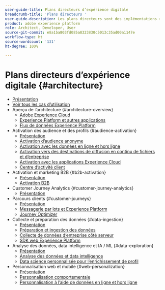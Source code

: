 ```yaml
---
user-guide-title: Plans directeurs d’expérience digitale
breadcrumb-title: 'Plans directeurs '
user-guide-description: Les plans directeurs sont des implémentations reproductibles qui apportent des réponses à des problèmes commerciaux établis et contiennent des schémas d’architecture, des considérations techniques et des liens vers de la documentation pertinente.
product: adobe experience platform
role: Architect, Developer, User
source-git-commit: e8a1ba803fd085a8323830c5013c35ad00a1147e
workflow-type: ht
source-wordcount: '131'
ht-degree: 100%

---
```


# Plans directeurs d’expérience digitale {#architecture}

+ [Présentation](/help/blueprints/overview.md)
+ [Voir tous les cas d’utilisation](/help/blueprints/use-cases.md)
+ Aperçu de l’architecture {#architecture-overview}
   + [Adobe Experience Cloud](/help/blueprints/experience-platform/experience-cloud.md)
   + [Experience Platform et autres applications](/help/blueprints/experience-platform/platform-applications.md)
   + [Flux de données Experience Platform](/help/blueprints/experience-platform/platform-data-flow.md)
+ Activation des audience et des profils {#audience-activation}
   + [Présentation](/help/blueprints/audience-activation/overview.md)
   + [Activation d’audience anonyme](/help/blueprints/audience-activation/anonymous.md)
   + [Activation avec les données en ligne et hors ligne](/help/blueprints/audience-activation/online-offline.md)
   + [Activation vers des destinations de diffusion en continu de fichiers et d’entreprise](/help/blueprints/audience-activation/enterprise-destinations.md)
   + [Activation avec les applications Experience Cloud](/help/blueprints/audience-activation/platform-and-applications.md)
   + [Centre d’activité client](/help/blueprints/audience-activation/customer-activity.md)
+ Activation et marketing B2B {#b2b-activation}
   + [Présentation](/help/blueprints/b2b/overview.md)
   + [Activation B2B](/help/blueprints/b2b/b2bactivation.md)
+ Customer Journey Analytics {#customer-journey-analytics}
   + [Présentation](/help/blueprints/customer-journey-analytics/overview.md)
+ Parcours clients {#customer-journeys}
   + [Présentation](/help/blueprints/customer-journeys/overview.md)
   + [Messagerie par lots et Experience Platform](/help/blueprints/customer-journeys/batch-messaging.md)
   + [Journey Optimizer](/help/blueprints/customer-journeys/journey-optimizer.md)
+ Collecte et préparation des données {#data-ingestion}
   + [Présentation](/help/blueprints/data-ingestion/overview.md)
   + [Préparation et ingestion des données](/help/blueprints/data-ingestion/ingestion.md)
   + [Collecte de données d’entreprise côté serveur](/help/blueprints/data-ingestion/server-side-collection.md)
   + [SDK web Experience Platform](/help/blueprints/data-ingestion/websdk.md)
+ Analyse des données, data intelligence et IA / ML {#data-exploration}
   + [Présentation](/help/blueprints/data-insights/overview.md)
   + [Analyse des données et data intelligence](/help/blueprints/data-insights/analysis.md)
   + [Data science personnalisée pour l’enrichissement de profil](/help/blueprints/data-insights/data-science.md)
+ Personnalisation web et mobile {#web-personalization}
   + [Présentation](/help/blueprints/web-personalization/overview.md)
   + [Personnalisation comportementale](/help/blueprints/web-personalization/behavioral.md)
   + [Personnalisation à l’aide de données en ligne et hors ligne](/help/blueprints/web-personalization/online-offline.md)

